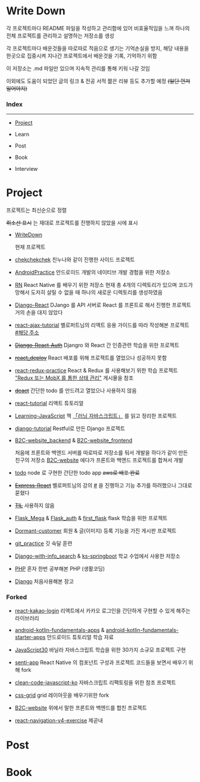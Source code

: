 # Write Down

각 프로젝트마다 README 파일을 작성하고 관리함에 있어 비효율적임을 느껴 하나의 전체 프로젝트를 관리하고 설명하는 저장소를 생성

각 프로젝트마다 배운것들을 따로따로 적음으로 생기는 기억손실을 방지, 해당 내용을 한곳으로 집중시켜 지나간 프로젝트에서 배운것을 기록, 기억하기 위함

이 저장소는 .md 파일만 있으며 지속적 관리를 통해 키워 나갈 것임

이외에도 도움이 되었던 글의 링크 & 전공 서적 짦은 리뷰 등도 추가할 예정 ~~(일단 먼저 일어야지)~~

### Index

---

- [Project](#Project)

- Learn
- Post
- Book

- Interview





















































# Project

프로젝트는 최신순으로 정렬

~~취소선 표시~~ 는 재대로 프로젝트를 진행하지 않았을 시에 표시

- [WriteDown](https://github.com/osunguk/WriteDown)

  현재 프로젝트

- [chekchekchek](https://github.com/osunguk/chekchekchek)
  친누나와 같이 진행한 사이드 프로젝트

- [AndroidPractice](https://github.com/osunguk/AndroidPractice)
  안드로이드 개발의 네이티브 개발 경험을 위한 저장소

- [RN](https://github.com/osunguk/RN)
  React Native 를 배우기 위한 저장소 현재 총 4개의 디렉토리가 있으며 코드가 망해서 도저히 살릴 수 없을 때 하나의 새로운 디렉토리를 생성하였음

- [Django-React](https://github.com/osunguk/Django-React)
  DJango 를 API 서버로 React 를 프론트로 해서 진행한 프로젝트
  거의 손을 대지 않았다

- [react-ajax-tutorial](https://github.com/osunguk/react-ajax-tutorial)
  벨로퍼트님의 리액트 응용 가이드를 따라 작성해본 프로젝트 [#해당 주소](https://velopert.com/2597)

- ~~[Django-React-Auth](https://github.com/osunguk/Django-React-Auth)~~
  Djangro 와 React 간 인증관련 학습을 위한 프로젝트

- ~~[react_deploy](https://github.com/osunguk/react_deploy)~~
  React 배포를 위해 프로젝트를 열었으나 성공하지 못함

- [react-redux-practice](https://github.com/osunguk/react-redux-practice)
  React & Redux 를 사용해보기 위한 학습 프로젝트
   ["Redux 또는 MobX 를 통한 상태 관리"](https://velog.io/@velopert/Redux-1-소개-및-개념정리-zxjlta8ywt) 게시물을 참조

- ~~[deact](https://github.com/osunguk/deact)~~
  간단한 todo 를 만드려고 열었으나 사용하지 않음

- [react-tutorial](https://github.com/osunguk/react-tutorial)
  리액트 튜토리얼

- [Learning-JavaScript](https://github.com/osunguk/Learning-JavaScript)
  책 [「러닝 자바스크립트」](https://www.aladin.co.kr/shop/wproduct.aspx?ItemId=112832258) 를 읽고 정리한 프로젝트

- [django-tutorial](https://github.com/osunguk/django-tutorial)
  Restful로 만든 Django 프로젝트

- [B2C-website_backend](https://github.com/osunguk/B2C-website_backend) & [B2C-website_frontend](https://github.com/osunguk/B2C-website_frontend)

  처음에 프론트와 백엔드 서버를 따로따로 저장소를 둬서 개발을 하다가 같이 만든 친구의 저장소
  [B2C-website](https://github.com/komo3344/B2C-website) 에다가 프론트와 백엔드 프로젝트를 합쳐서 개발

- [todo](https://github.com/osunguk/todo)
  node 로 구현한 간단한 todo app  ~~aws로 배포 완료~~

- ~~[Express-React](https://github.com/osunguk/Express-React)~~
  벨로퍼트님의 강의 [#](https://velopert.com/133) 을 진행하고 기능 추가를 하려했으나 그대로 묻혔다

- ~~[TIL](https://github.com/osunguk/TIL)~~
  사용하지 않음

- [Flask_Mega](https://github.com/osunguk/Flask_Mega) & [Flask_auth](https://github.com/osunguk/Flask_auth) & [first_flask](https://github.com/osunguk/first_flask)
  flask 학습을 위한 프로젝트

- [Dormant-customer](https://github.com/osunguk/Dormant-customer)
  회원 & 글(이미지) 등록 기능을 가진 게시판 프로젝트

- [git_practice](https://github.com/osunguk/git_practice)
  깃 숙달 훈련

- [Django-with-info_search](https://github.com/osunguk/Django-with-info_search) & [ks-springboot](https://github.com/osunguk/ks-springboot)
  학교 수업에서 사용한 저장소

- [PHP](https://github.com/osunguk/PHP)
  혼자 한번 공부해본 PHP (생활코딩)

- [Django](https://github.com/osunguk/Django)
  처음사용해본 장고

### Forked

- [react-kakao-login](https://github.com/osunguk/react-kakao-login)
  리액트에서 카카오 로그인을 간단하게 구현할 수 있게 해주는 라이브러리

- [android-kotlin-fundamentals-apps](https://github.com/osunguk/android-kotlin-fundamentals-apps) & [ android-kotlin-fundamentals-starter-apps](https://github.com/osunguk/android-kotlin-fundamentals-starter-apps)
  안드로이드 튜토리얼 학습 자료
- [JavaScript30](https://github.com/osunguk/JavaScript30)
  바닐라 자바스크립트 학습을 위한 30가지 소규모 프로젝트 구현
- [senti-app](https://github.com/osunguk/senti-app)
  React Native 의 컴포넌트 구성과 프로젝트 코드들을 보면서 배우기 위해 fork
- [clean-code-javascript-ko](https://github.com/osunguk/clean-code-javascript-ko)
  자바스크립트 리팩토링을 위한 참조 프로젝트
- [css-grid](https://github.com/osunguk/css-grid)
  grid 레이아웃을 배우기위한 fork
- [B2C-website](https://github.com/osunguk/B2C-website)
  위에서 말한 프론트와 백엔드를 합친 프로젝트
- [react-navigation-v4-exercise](https://github.com/osunguk/react-navigation-v4-exercise)
  제곧내

# Post

# Book

